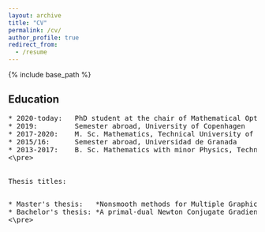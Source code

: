```yaml
---
layout: archive
title: "CV"
permalink: /cv/
author_profile: true
redirect_from:
  - /resume
---
```


{% include base_path %}


Education
--------------


<pre>
* 2020-today:   PhD student at the chair of Mathematical Optimization, Technical University of Munich
* 2019:         Semester abroad, University of Copenhagen
* 2017-2020:    M. Sc. Mathematics, Technical University of Munich
* 2015/16:      Semester abroad, Universidad de Granada
* 2013-2017:    B. Sc. Mathematics with minor Physics, Technical University of Munich
<\pre>


Thesis titles:

<pre>
* Master's thesis:   *Nonsmooth methods for Multiple Graphical Lasso problems*
* Bachelor's thesis: *A primal-dual Newton Conjugate Gradient method for l1-optimization*
<\pre>
